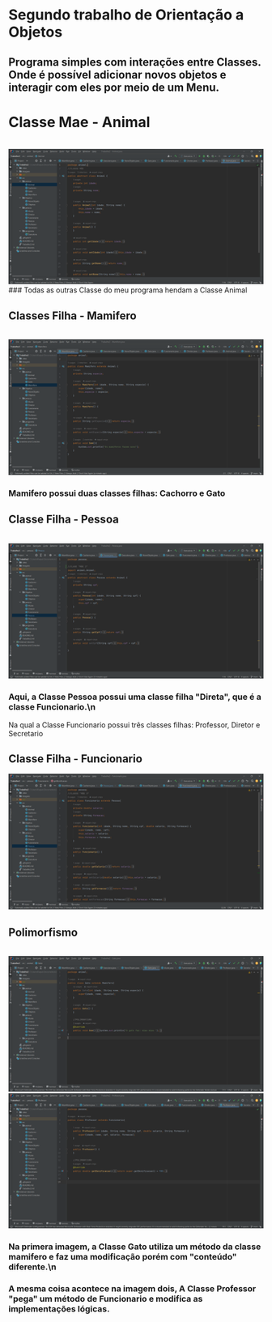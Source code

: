 # Segundo trabalho de Orientação a Objetos
## Programa simples com interações entre Classes. Onde é possível adicionar novos objetos e interagir com eles por meio de um Menu.

# Classe Mae - Animal
<br>
<img src = https://raw.githubusercontent.com/raquel-cmps/Trabalho2-OOP/main/Imagens/ClasseMae.png>
<br>
### Todas as outras Classe do meu programa hendam a Classe Animal
<br>

## Classes Filha - Mamifero
<br>
<img src = https://raw.githubusercontent.com/raquel-cmps/Trabalho2-OOP/main/Imagens/ExtensaoAnimal.png>
<br>

### Mamifero possui duas classes filhas: Cachorro e Gato

## Classe Filha - Pessoa
<br>
<img src = https://raw.githubusercontent.com/raquel-cmps/Trabalho2-OOP/main/Imagens/ExtensaoAnimal2.png>

### Aqui, a Classe Pessoa possui uma classe filha "Direta", que é a classe Funcionario.\n
 Na qual a Classe Funcionario possui três classes filhas: Professor, Diretor e Secretario
<br>

## Classe Filha - Funcionario
<img src = https://raw.githubusercontent.com/raquel-cmps/Trabalho2-OOP/main/Imagens/ExtensaoPessoa.png>
<br>

## Polimorfismo
<br>
<img src = https://raw.githubusercontent.com/raquel-cmps/Trabalho2-OOP/main/Imagens/Polimorfismo1.png>
<img src = https://raw.githubusercontent.com/raquel-cmps/Trabalho2-OOP/main/Imagens/Polimorfismo2.png>

### Na primera imagem, a Classe Gato utiliza um método da classe mamifero e faz uma modificação porém com "conteúdo" diferente.\n
### A mesma coisa acontece na imagem dois, A Classe Professor "pega" um método de Funcionario e modifica as implementações lógicas.
